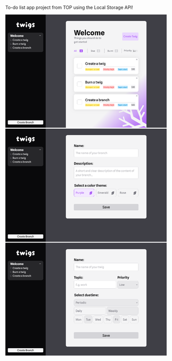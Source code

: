 To-do list app project from TOP using the Local Storage API!

![](./screenshots/Screen%20Shot%202024-09-22%20at%2019.32.14.png)
![](./screenshots/Screen%20Shot%202024-09-22%20at%2019.35.42.png)
![](./screenshots/Screen%20Shot%202024-09-22%20at%2019.36.01.png)